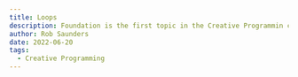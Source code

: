 ```yaml
---
title: Loops
description: Foundation is the first topic in the Creative Programmin course.
author: Rob Saunders
date: 2022-06-20
tags:
  - Creative Programming
---
```

